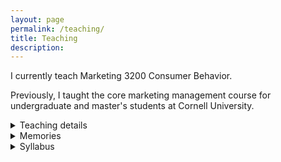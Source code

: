 ```yaml
---
layout: page
permalink: /teaching/
title: Teaching
description:
---
```


I currently teach Marketing 3200 Consumer Behavior. 

Previously, I taught the core marketing management course for undergraduate and master's students at Cornell University.
<br>
<details>
    <summary>Teaching details</summary>
    <li>NCC 4530/5530: Marketing Management (undergraduate and graduate), Spring 2023, Spring 2025</li>
    <li>Comments from students:
    <div style="text-align:left"><span style="font-size:12pt"><i>
      <br>  
        “This class was a highlight of my time at Cornell”<br><br>
        “The class was super fun and Rin always made sure to go the extra mile to help us understand the course material and engage with real world marketing problems.”<br><br>
“I have had the privilege of taking Rin’s NCC 5530, which has been instrumental in shaping my understanding not only of marketing-related knowledge but also of what it is like to be a good educator. I am really inspired by her teaching style and surprised by the impact she has made.”<br><br>
“I love her class so much and her class made me find out what I am passionate about. I just found a marketing intern job for this summer and will apply the knowledge she taught us this semester to reality.”<br><br>
“She is so enthusiastic about teaching and guiding us to participate in class, as well as learn the material. I am always excited about her class, and all material can be applied to the assignments and projects. To be honest I hope she can teach more classes.”</i></span></div></li>
</details>
<details>
    <summary>Memories</summary>
    <div style="text-align:center">
    <p>A networking dinner with an industry guest speaker from Netflix</p>
  <img src="{{ site.baseurl }}/assets/img/guestspeaker.jpg" width="400px" alt="" title="sahil and my students"/>
    <br>
<p>My first batch of students</p>
  <img src="{{ site.baseurl }}/assets/img/myfirstclass.jpg" width="700px" alt="" title="my first class"/>
        </div>
</details>
<details>
    <summary>Syllabus</summary>
    <iframe src= "{{ '/assets/pdf/NCC5530_Syllabus_2023 Spring.pdf#toolbar=0' | prepend: site.baseurl | prepend: site.url }}" style="width: 80%" class="myIframe">
<p>Hi syllabus</p>
</iframe>
    <script type="text/javascript" language="javascript"> 
$('.myIframe').css('height', $(window).height()+'px');
</script>
</details>
